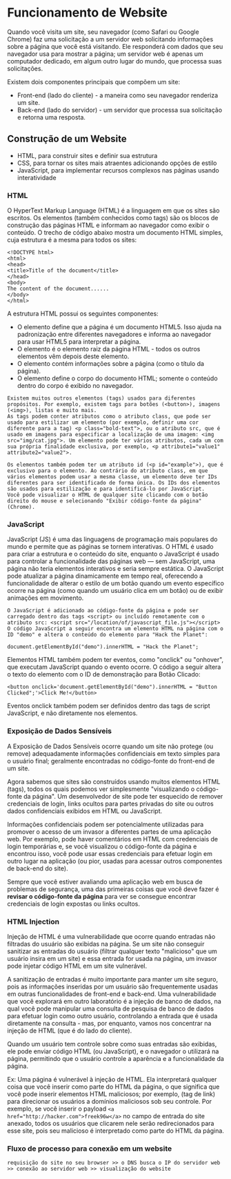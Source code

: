 # Funcionamento de Website
Quando você visita um site, seu navegador (como Safari ou Google Chrome) faz uma solicitação a um servidor web solicitando informações sobre a página que você está visitando. Ele responderá com dados que seu navegador usa para mostrar a página; um servidor web é apenas um computador dedicado, em algum outro lugar do mundo, que processa suas solicitações.

Existem dois componentes principais que compõem um site:

* Front-end (lado do cliente) - a maneira como seu navegador renderiza um site.
* Back-end (lado do servidor) - um servidor que processa sua solicitação e retorna uma resposta.

## Construção de um Website

* HTML, para construir sites e definir sua estrutura
* CSS, para tornar os sites mais atraentes adicionando opções de estilo
* JavaScript, para implementar recursos complexos nas páginas usando interatividade

### HTML

O HyperText Markup Language (HTML) é a linguagem em que os sites são escritos. Os elementos (também conhecidos como tags) são os blocos de construção das páginas HTML e informam ao navegador como exibir o conteúdo. O trecho de código abaixo mostra um documento HTML simples, cuja estrutura é a mesma para todos os sites:

```
<!DOCTYPE html>
<html>
<head>
<title>Title of the document</title>
</head>
<body>
The content of the document......
</body>
</html>

```

A estrutura HTML possui os seguintes componentes:

* O elemento <!DOCTYPE html> define que a página é um documento HTML5. Isso ajuda na padronização entre diferentes navegadores e informa ao navegador para usar HTML5 para interpretar a página.
* O elemento <html> é o elemento raiz da página HTML - todos os outros elementos vêm depois deste elemento.
* O elemento <head> contém informações sobre a página (como o título da página).
* O elemento <body> define o corpo do documento HTML; somente o conteúdo dentro do corpo é exibido no navegador.

```
Existem muitos outros elementos (tags) usados para diferentes propósitos. Por exemplo, existem tags para botões (<button>), imagens (<img>), listas e muito mais.
As tags podem conter atributos como o atributo class, que pode ser usado para estilizar um elemento (por exemplo, definir uma cor diferente para a tag) <p class="bold-text">, ou o atributo src, que é usado em imagens para especificar a localização de uma imagem: <img src="img/cat.jpg">. Um elemento pode ter vários atributos, cada um com sua própria finalidade exclusiva, por exemplo, <p attribute1="value1" attribute2="value2">.
```

```
Os elementos também podem ter um atributo id (<p id="example">), que é exclusivo para o elemento. Ao contrário do atributo class, em que vários elementos podem usar a mesma classe, um elemento deve ter IDs diferentes para ser identificado de forma única. Os IDs dos elementos são usados para estilização e para identificá-lo por JavaScript.
Você pode visualizar o HTML de qualquer site clicando com o botão direito do mouse e selecionando "Exibir código-fonte da página" (Chrome).
```

### JavaScript
JavaScript (JS) é uma das linguagens de programação mais populares do mundo e permite que as páginas se tornem interativas. O HTML é usado para criar a estrutura e o conteúdo do site, enquanto o JavaScript é usado para controlar a funcionalidade das páginas web — sem JavaScript, uma página não teria elementos interativos e seria sempre estática.
O JavaScript pode atualizar a página dinamicamente em tempo real, oferecendo a funcionalidade de alterar o estilo de um botão quando um evento específico ocorre na página (como quando um usuário clica em um botão) ou de exibir animações em movimento.

```
O JavaScript é adicionado ao código-fonte da página e pode ser carregado dentro das tags <script> ou incluído remotamente com o atributo src: <script src="/location/of/javascript_file.js"></script>
O código JavaScript a seguir encontra um elemento HTML na página com o ID "demo" e altera o conteúdo do elemento para "Hack the Planet":
```

```
document.getElementById("demo").innerHTML = "Hack the Planet";
```

Elementos HTML também podem ter eventos, como "onclick" ou "onhover", que executam JavaScript quando o evento ocorre. O código a seguir altera o texto do elemento com o ID de demonstração para Botão Clicado:

```
<button onclick='document.getElementById("demo").innerHTML = "Button Clicked";'>Click Me!</button>
```

Eventos onclick também podem ser definidos dentro das tags de script JavaScript, e não diretamente nos elementos.

### Exposição de Dados Sensíveis

A Exposição de Dados Sensíveis ocorre quando um site não protege (ou remove) adequadamente informações confidenciais em texto simples para o usuário final; geralmente encontradas no código-fonte do front-end de um site.

Agora sabemos que sites são construídos usando muitos elementos HTML (tags), todos os quais podemos ver simplesmente "visualizando o código-fonte da página". Um desenvolvedor de site pode ter esquecido de remover credenciais de login, links ocultos para partes privadas do site ou outros dados confidenciais exibidos em HTML ou JavaScript.

Informações confidenciais podem ser potencialmente utilizadas para promover o acesso de um invasor a diferentes partes de uma aplicação web. Por exemplo, pode haver comentários em HTML com credenciais de login temporárias e, se você visualizou o código-fonte da página e encontrou isso, você pode usar essas credenciais para efetuar login em outro lugar na aplicação (ou pior, usadas para acessar outros componentes de back-end do site).

Sempre que você estiver avaliando uma aplicação web em busca de problemas de segurança, uma das primeiras coisas que você deve fazer é **revisar o código-fonte da página** para ver se consegue encontrar credenciais de login expostas ou links ocultos.

### HTML Injection
Injeção de HTML é uma vulnerabilidade que ocorre quando entradas não filtradas do usuário são exibidas na página. Se um site não conseguir sanitizar as entradas do usuário (filtrar qualquer texto "malicioso" que um usuário insira em um site) e essa entrada for usada na página, um invasor pode injetar código HTML em um site vulnerável.

A sanitização de entradas é muito importante para manter um site seguro, pois as informações inseridas por um usuário são frequentemente usadas em outras funcionalidades de front-end e back-end. Uma vulnerabilidade que você explorará em outro laboratório é a injeção de banco de dados, na qual você pode manipular uma consulta de pesquisa de banco de dados para efetuar login como outro usuário, controlando a entrada que é usada diretamente na consulta - mas, por enquanto, vamos nos concentrar na injeção de HTML (que é do lado do cliente).

Quando um usuário tem controle sobre como suas entradas são exibidas, ele pode enviar código HTML (ou JavaScript), e o navegador o utilizará na página, permitindo que o usuário controle a aparência e a funcionalidade da página.

Ex:
Uma página é vulnerável à injeção de HTML. Ela interpretará qualquer coisa que você inserir como parte do HTML da página, o que significa que você pode inserir elementos HTML maliciosos; por exemplo, <a> (tag de link) para direcionar os usuários a domínios maliciosos sob seu controle. Por exemplo, se você inserir o payload ```<a href="http://hacker.com">freek96w</a>``` no campo de entrada do site anexado, todos os usuários que clicarem nele serão redirecionados para esse site, pois seu <a> malicioso é interpretado como parte do HTML da página.

### Fluxo de processo para conexão em um website

``` requisição do site no seu browser >> o DNS busca o IP do servidor web >> conexão ao servidor web >> visualização do website ```
